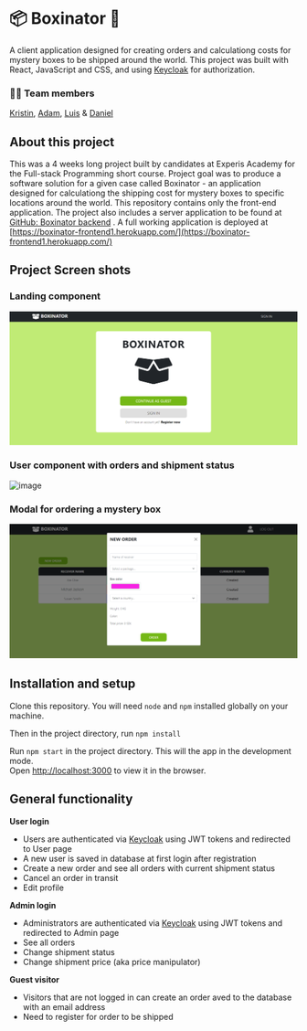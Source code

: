 # :package: Boxinator :postbox:

A client application designed for creating orders and calculationg costs for mystery boxes to be shipped around the world. This project was built with React, JavaScript and CSS, and using [Keycloak](https://www.keycloak.org/) for authorization.

### :woman_technologist: Team members

[Kristin](https://github.com/kikkipedia), [Adam](https://github.com/Adamjohansson123), [Luis](https://github.com/lfgn84) & [Daniel](https://github.com/Dandandumdum)

## About this project

This was a 4 weeks long project built by candidates at Experis Academy for the Full-stack Programming short course. Project goal was to produce a software solution for a given case called Boxinator - an application designed for calculationg the shipping cost for mystery boxes to specific locations around the world. This repository contains only the front-end application. The project also includes a server application to be found at [GitHub: Boxinator backend](https://github.com/kikkipedia/Boxinator-backend) . A full working application is deployed at [https://boxinator-frontend1.herokuapp.com/](https://boxinator-frontend1.herokuapp.com/)

## Project Screen shots

### Landing component
![image](/githubResources/Start.png)

### User component with orders and shipment status
![image](/githubResourcess/UserHome.png)

### Modal for ordering a mystery box
![image](/githubResources/UserOrderModal.png)

## Installation and setup

Clone this repository. You will need `node` and `npm` installed globally on your machine. 

Then in the project directory, run `npm install`

Run `npm start` in the project directory. This will the app in the development mode.\
Open [http://localhost:3000](http://localhost:3000) to view it in the browser.

## General functionality

**User login**
- Users are authenticated via [Keycloak](https://www.keycloak.org/) using JWT tokens and redirected to User page
- A new user is saved in database at first login after registration
- Create a new order and see all orders with current shipment status
- Cancel an order in transit
- Edit profile

**Admin login**
- Administrators are authenticated via [Keycloak](https://www.keycloak.org/) using JWT tokens and redirected to Admin page
- See all orders
- Change shipment status
- Change shipment price (aka price manipulator)

**Guest visitor**
- Visitors that are not logged in can create an order aved to the database with an email address
- Need to register for order to be shipped
